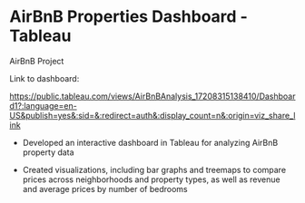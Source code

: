 # AirBnB Properties Dashboard - Tableau
AirBnB Project 


Link to dashboard: 

https://public.tableau.com/views/AirBnBAnalysis_17208315138410/Dashboard1?:language=en-US&publish=yes&:sid=&:redirect=auth&:display_count=n&:origin=viz_share_link



- Developed an interactive dashboard in Tableau for analyzing AirBnB property data

- Created visualizations, including bar graphs and treemaps to compare prices across neighborhoods and property types, as well as revenue and average prices by number of bedrooms

